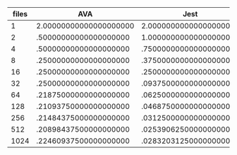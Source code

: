 | files | AVA                    | Jest                   |
| ----- | ---------------------- | ---------------------- |
| 1     | 2.00000000000000000000 | 2.00000000000000000000 |
| 2     | .50000000000000000000  | 1.00000000000000000000 |
| 4     | .50000000000000000000  | .75000000000000000000  |
| 8     | .25000000000000000000  | .37500000000000000000  |
| 16    | .25000000000000000000  | .25000000000000000000  |
| 32    | .25000000000000000000  | .09375000000000000000  |
| 64    | .21875000000000000000  | .06250000000000000000  |
| 128   | .21093750000000000000  | .04687500000000000000  |
| 256   | .21484375000000000000  | .03125000000000000000  |
| 512   | .20898437500000000000  | .02539062500000000000  |
| 1024  | .22460937500000000000  | .02832031250000000000  |
